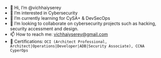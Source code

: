 - 👋 Hi, I’m @vichhaiyserey
- 👀 I’m interested in Cybersecurity
- 🌱 I’m currently learning for CySA+ & DevSecOps
- 💞️ I’m looking to collaborate on cybersecurity projects such as hacking, security accessment and design.
- 📫 How to reach me: vichhaiyserey@gmail.com
- 🎲 Certifications: 
`OCI (Architect Professional, Architect|Operations|Developer|ADB|Security Associate), CCNA CyperOps`

<!---
vichhaiyserey/vichhaiyserey is a ✨ special ✨ repository because its `README.md` (this file) appears on your GitHub profile.
You can click the Preview link to take a look at your changes.
--->
